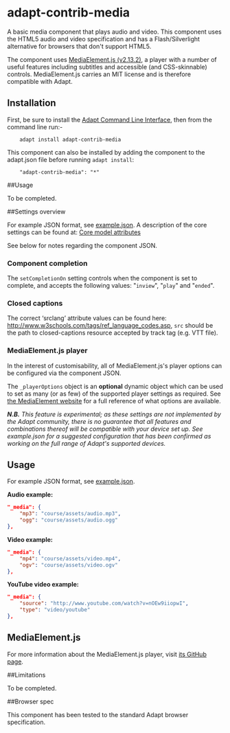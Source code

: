 # adapt-contrib-media

A basic media component that plays audio and video. This component uses the HTML5 audio and video specification and has a Flash/Silverlight alternative for browsers that don't support HTML5.

The component uses [MediaElement.js (v2.13.2)](http://mediaelementjs.com/), a player with a number of useful features including subtitles and accessible (and CSS-skinnable) controls. MediaElement.js carries an MIT license and is therefore compatible with Adapt.

## Installation

First, be sure to install the [Adapt Command Line Interface](https://github.com/adaptlearning/adapt-cli), then from the command line run:-

        adapt install adapt-contrib-media

This component can also be installed by adding the component to the adapt.json file before running `adapt install`:
 
        "adapt-contrib-media": "*"

##Usage

To be completed.

##Settings overview

For example JSON format, see [example.json](example.json). A description of the core settings can be found at: [Core model attributes](https://github.com/adaptlearning/adapt_framework/wiki/Core-model-attributes)

See below for notes regarding the component JSON.

### Component completion

The ```setCompletionOn``` setting controls when the component is set to complete, and accepts the following values: "```inview```", "```play```" and "```ended```".

### Closed captions

The correct ‘srclang’ attribute values can be found here: http://www.w3schools.com/tags/ref_language_codes.asp, `src` should be the path to closed-captions resource accepted by track tag (e.g. VTT file).

### MediaElement.js player

In the interest of customisability, all of MediaElement.js's player options can be configured via the component JSON.

The ```_playerOptions``` object is an **optional** dynamic object which can be used to set as many (or as few) of the supported player settings as required. See [the MediaElement website](http://mediaelementjs.com/#options) for a full reference of what options are available.

***N.B.** This feature is experimental; as these settings are not implemented by the Adapt community, there is no guarantee that all features and combinations thereof will be compatible with your device set up. See example.json for a suggested configuration that has been confirmed as working on the full range of Adapt's supported devices.*  

## Usage

For example JSON format, see [example.json](https://github.com/adaptlearning/adapt-contrib-media/blob/master/example.json).

**Audio example:**
```json
"_media": {
	"mp3": "course/assets/audio.mp3",
	"ogg": "course/assets/audio.ogg"
},
```

**Video example:**
```json
"_media": {
	"mp4": "course/assets/video.mp4",
	"ogv": "course/assets/video.ogv"
},
```

**YouTube video example:**
```json
"_media": {
	"source": "http://www.youtube.com/watch?v=nOEw9iiopwI",
	"type": "video/youtube"
},
```

## MediaElement.js

For more information about the MediaElement.js player, visit [its GitHub page](https://github.com/johndyer/mediaelement).

##Limitations
 
To be completed.

##Browser spec

This component has been tested to the standard Adapt browser specification.